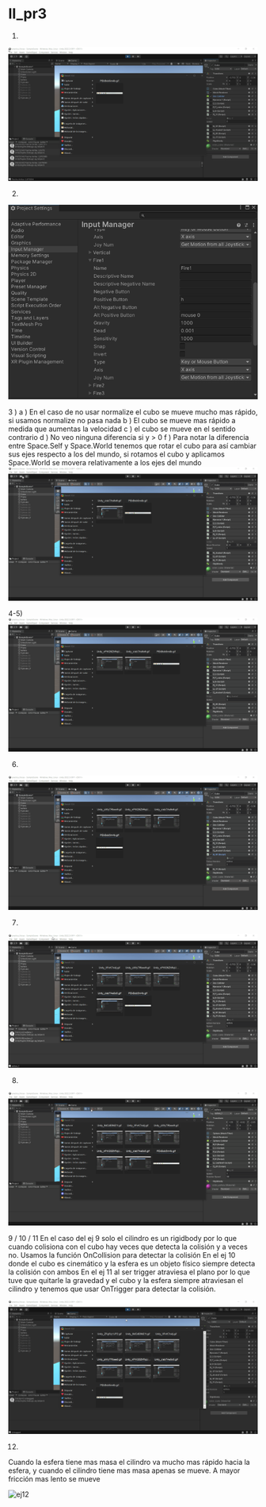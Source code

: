 # II_pr3
1)
![ej1](ej1.gif)


2)
![ej2](ej2.PNG)

3 ) 
a ) En el caso de no usar normalize el cubo se mueve mucho mas rápido, si usamos normalize no pasa nada
b ) El cubo se mueve mas rápido a medida que aumentas la velocidad
c ) el cubo se mueve en el sentido contrario
d ) No veo ninguna diferencia si y > 0
f ) Para notar la diferencia entre Space.Self y Space.World tenemos que rotar el cubo para así cambiar sus ejes respecto a los del 
mundo, si rotamos el cubo y aplicamos Space.World se movera relativamente a los ejes del mundo
![ej3](ej3.gif)

4-5)
![ej4](ej4-5.gif)


6)
![ej6](ej6.gif)

7)
![ej7](ej7.gif)



8)
![ej8](ej8.gif)


9 / 10 / 11
En el caso del ej 9 solo el cilindro es un rigidbody por lo que cuando colisiona con el cubo hay veces
que detecta la colisión y a veces no. Usamos la función OnCollision para detectar la colisión
En el ej 10 donde el cubo es cinemático y la esfera es un objeto físico siempre detecta la colisión con ambos
En el ej 11 al ser trigger atraviesa el plano por lo que tuve que quitarle la gravedad y el cubo y la esfera
siempre atraviesan el cilindro y tenemos que usar OnTrigger para detectar la colisión.

![ej9](ej91011.gif)

12)
Cuando la esfera tiene mas masa el cilindro va mucho mas rápido hacia la esfera, y cuando
el cilindro tiene mas masa apenas se mueve. A mayor fricción mas lento se mueve

![ej12](ej12.gif)
